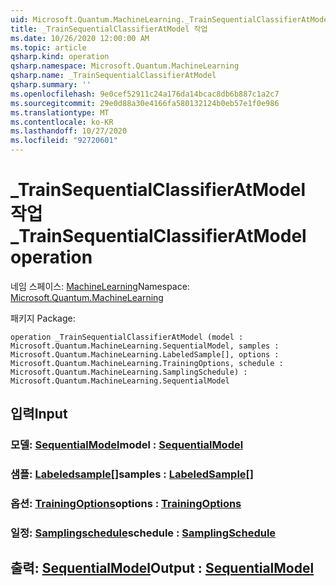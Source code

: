```yaml
---
uid: Microsoft.Quantum.MachineLearning._TrainSequentialClassifierAtModel
title: _TrainSequentialClassifierAtModel 작업
ms.date: 10/26/2020 12:00:00 AM
ms.topic: article
qsharp.kind: operation
qsharp.namespace: Microsoft.Quantum.MachineLearning
qsharp.name: _TrainSequentialClassifierAtModel
qsharp.summary: ''
ms.openlocfilehash: 9e0cef52911c24a176da14bcac8db6b887c1a2c7
ms.sourcegitcommit: 29e0d88a30e4166fa580132124b0eb57e1f0e986
ms.translationtype: MT
ms.contentlocale: ko-KR
ms.lasthandoff: 10/27/2020
ms.locfileid: "92720601"
---
```

# <a name="_trainsequentialclassifieratmodel-operation"></a><span data-ttu-id="80456-102">_TrainSequentialClassifierAtModel 작업</span><span class="sxs-lookup"><span data-stu-id="80456-102">_TrainSequentialClassifierAtModel operation</span></span>

<span data-ttu-id="80456-103">네임 스페이스: [MachineLearning](xref:Microsoft.Quantum.MachineLearning)</span><span class="sxs-lookup"><span data-stu-id="80456-103">Namespace: [Microsoft.Quantum.MachineLearning](xref:Microsoft.Quantum.MachineLearning)</span></span>

<span data-ttu-id="80456-104">패키지 [](https://nuget.org/packages/)</span><span class="sxs-lookup"><span data-stu-id="80456-104">Package: [](https://nuget.org/packages/)</span></span>




```qsharp
operation _TrainSequentialClassifierAtModel (model : Microsoft.Quantum.MachineLearning.SequentialModel, samples : Microsoft.Quantum.MachineLearning.LabeledSample[], options : Microsoft.Quantum.MachineLearning.TrainingOptions, schedule : Microsoft.Quantum.MachineLearning.SamplingSchedule) : Microsoft.Quantum.MachineLearning.SequentialModel
```


## <a name="input"></a><span data-ttu-id="80456-105">입력</span><span class="sxs-lookup"><span data-stu-id="80456-105">Input</span></span>

### <a name="model--sequentialmodel"></a><span data-ttu-id="80456-106">모델: [SequentialModel](xref:Microsoft.Quantum.MachineLearning.SequentialModel)</span><span class="sxs-lookup"><span data-stu-id="80456-106">model : [SequentialModel](xref:Microsoft.Quantum.MachineLearning.SequentialModel)</span></span>




### <a name="samples--labeledsample"></a><span data-ttu-id="80456-107">샘플: [Labeledsample](xref:Microsoft.Quantum.MachineLearning.LabeledSample)[]</span><span class="sxs-lookup"><span data-stu-id="80456-107">samples : [LabeledSample](xref:Microsoft.Quantum.MachineLearning.LabeledSample)[]</span></span>




### <a name="options--trainingoptions"></a><span data-ttu-id="80456-108">옵션: [TrainingOptions](xref:Microsoft.Quantum.MachineLearning.TrainingOptions)</span><span class="sxs-lookup"><span data-stu-id="80456-108">options : [TrainingOptions](xref:Microsoft.Quantum.MachineLearning.TrainingOptions)</span></span>




### <a name="schedule--samplingschedule"></a><span data-ttu-id="80456-109">일정: [Samplingschedule](xref:Microsoft.Quantum.MachineLearning.SamplingSchedule)</span><span class="sxs-lookup"><span data-stu-id="80456-109">schedule : [SamplingSchedule](xref:Microsoft.Quantum.MachineLearning.SamplingSchedule)</span></span>





## <a name="output--sequentialmodel"></a><span data-ttu-id="80456-110">출력: [SequentialModel](xref:Microsoft.Quantum.MachineLearning.SequentialModel)</span><span class="sxs-lookup"><span data-stu-id="80456-110">Output : [SequentialModel](xref:Microsoft.Quantum.MachineLearning.SequentialModel)</span></span>

